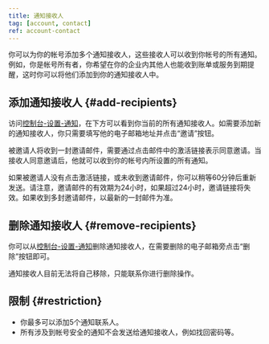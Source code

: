 ```yaml
---
title: 通知接收人
tag: [account, contact]
ref: account-contact
---
```


你可以为你的帐号添加多个通知接收人，这些接收人可以收到你帐号的所有通知。例如，你是帐号所有者，你希望在你的企业内其他人也能收到账单或服务到期提醒，这时你可以将他们添加到你的通知接收人中。

## 添加通知接收人 {#add-recipients}

访问[控制台-设置-通知](https://console.qweather.com/#/user/notice)，在下方可以看到你当前的所有通知接收人。如需要添加新的通知接收人，你只需要填写他的电子邮箱地址并点击“邀请”按钮。

被邀请人将收到一封邀请邮件，需要通过点击邮件中的激活链接表示同意邀请。当接收人同意邀请后，他就可以收到你的帐号内所设置的所有通知。

如果被邀请人没有点击激活链接，或未收到邀请邮件，你可以稍等60分钟后重新发送。请注意，邀请邮件的有效期为24小时，如果超过24小时，邀请链接将失效。如果收到多封邀请邮件，以最新的一封邮件为准。

## 删除通知接收人 {#remove-recipients}

你可以从[控制台-设置-通知](https://console.qweather.com/#/user/notice)删除通知接收人，在需要删除的电子邮箱旁点击“删除”按钮即可。

通知接收人目前无法将自己移除，只能联系你进行删除操作。

## 限制 {#restriction}

- 你最多可以添加5个通知联系人。
- 所有涉及到帐号安全的通知不会发送给通知接收人，例如找回密码等。